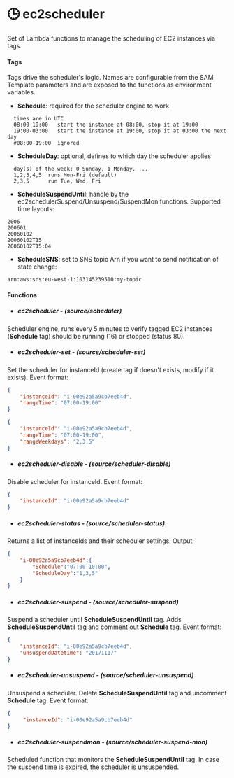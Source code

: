 # 🕒 ec2scheduler
Set of Lambda functions to manage the scheduling of EC2 instances via tags.


#### Tags
Tags drive the scheduler's logic. Names are configurable from the SAM Template
parameters and are exposed to the functions as environment variables.

- **Schedule**: required for the scheduler engine to work
```
  times are in UTC
  08:00-19:00   start the instance at 08:00, stop it at 19:00
  19:00-03:00   start the instance at 19:00, stop it at 03:00 the next day
  #08:00-19:00  ignored
```

- **ScheduleDay**: optional, defines to which day the scheduler applies
```
  day(s) of the week: 0 Sunday, 1 Monday, ...
  1,2,3,4,5  runs Mon-Fri (default)
  2,3,5      run Tue, Wed, Fri
```


- **ScheduleSuspendUntil**: handle by the ec2schedulerSuspend/Unsuspend/SuspendMon functions. Supported time layouts:
```
2006
200601
20060102
20060102T15
20060102T15:04
```

- **ScheduleSNS**: set to SNS topic Arn if you want to send notification of state change:
```
arn:aws:sns:eu-west-1:103145239510:my-topic
```

#### Functions
- ##### ec2scheduler - (source/scheduler)
Scheduler engine, runs every 5 minutes to verify tagged EC2 instances (**Schedule** tag) should be running (16) or stopped (status 80).


- ##### ec2scheduler-set - (source/scheduler-set)
Set the scheduler for instanceId (create tag if doesn't exists, modify if it exists). Event format:

```json
{
    "instanceId": "i-00e92a5a9cb7eeb4d",
    "rangeTime": "07:00-19:00"
}
```

```json
{
    "instanceId": "i-00e92a5a9cb7eeb4d",
    "rangeTime": "07:00-19:00",
    "rangeWeekdays": "2,3,5"
}
```



- ##### ec2scheduler-disable - (source/scheduler-disable)
Disable scheduler for instanceId. Event format:

```json
{
    "instanceId": "i-00e92a5a9cb7eeb4d"
}
```



- ##### ec2scheduler-status - (source/scheduler-status)
Returns a list of instanceIds and their scheduler settings. Output:

```json
{
    "i-00e92a5a9cb7eeb4d":{
        "Schedule":"07:00-10:00",
        "ScheduleDay":"1,3,5"
    }
}
```


- ##### ec2scheduler-suspend - (source/scheduler-suspend)
Suspend a scheduler until **ScheduleSuspendUntil** tag. Adds **ScheduleSuspendUntil** tag and comment out **Schedule** tag. Event format:

```json
{
    "instanceId": "i-00e92a5a9cb7eeb4d",
    "unsuspendDatetime": "20171117"
}
```



- ##### ec2scheduler-unsuspend - (source/scheduler-unsuspend)
Unsuspend a scheduler. Delete **ScheduleSuspendUntil** tag and uncomment **Schedule** tag. Event format:

```json
{
     "instanceId": "i-00e92a5a9cb7eeb4d"
}
```



- ##### ec2scheduler-suspendmon - (source/scheduler-suspend-mon)
Scheduled function that monitors the **ScheduleSuspendUntil** tag.
In case the suspend time is expired, the scheduler is unsuspended.

